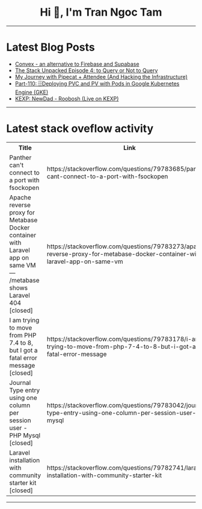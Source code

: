 <h1 align="center">Hi 👋, I'm Tran Ngoc Tam</h1>

---

# Latest Blog Posts 
<!-- BLOG-POST-LIST:START -->
- [Convex - an alternative to Firebase and Supabase](https://dev.to/noyan_alim/convex-an-alternative-to-firebase-and-supabase-3n9e)
- [The Stack Unpacked Episode 4: to Query or Not to Query](https://dev.to/shaq_attack/the-stack-unpacked-episode-4-to-query-or-not-to-query-4jcp)
- [My Journey with Pipecat + Attendee &lpar;And Hacking the Infrastructure&rpar;](https://dev.to/angad_2002/my-journey-with-pipecat-attendee-and-hacking-the-infrastructure-3cea)
- [Part-110: 🗄️Deploying PVC and PV with Pods in Google Kubernetes Engine &lpar;GKE&rpar;](https://dev.to/latchudevops/part-110-deploying-pvc-and-pv-with-pods-in-google-kubernetes-engine-gke-280h)
- [KEXP: NewDad - Roobosh &lpar;Live on KEXP&rpar;](https://dev.to/music_youtube/kexp-newdad-roobosh-live-on-kexp-3n3l)
<!-- BLOG-POST-LIST:END -->

---

# Latest stack oveflow activity
<table>
  <tr><th>Title</th><th>Link</th></tr>
  <!-- STACKOVERFLOW:START --><tr><td>Panther can&#39;t connect to a port with fsockopen</td><td>https://stackoverflow.com/questions/79783685/panther-cant-connect-to-a-port-with-fsockopen</td></tr><tr><td>Apache reverse proxy for Metabase Docker container with Laravel app on same VM — /metabase shows Laravel 404 [closed]</td><td>https://stackoverflow.com/questions/79783273/apache-reverse-proxy-for-metabase-docker-container-with-laravel-app-on-same-vm</td></tr><tr><td>I am trying to move from PHP 7.4 to 8, but I got a fatal error message [closed]</td><td>https://stackoverflow.com/questions/79783178/i-am-trying-to-move-from-php-7-4-to-8-but-i-got-a-fatal-error-message</td></tr><tr><td>Journal Type entry using one column per session user - PHP Mysql [closed]</td><td>https://stackoverflow.com/questions/79783042/journal-type-entry-using-one-column-per-session-user-php-mysql</td></tr><tr><td>Laravel installation with community starter kit [closed]</td><td>https://stackoverflow.com/questions/79782741/laravel-installation-with-community-starter-kit</td></tr><!-- STACKOVERFLOW:END -->
</table>

---


